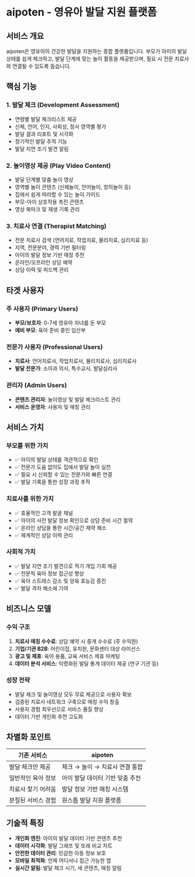 # aipoten - 영유아 발달 지원 플랫폼

## 서비스 개요

aipoten은 영유아의 건강한 발달을 지원하는 종합 플랫폼입니다. 부모가 아이의 발달 상태를 쉽게 체크하고, 발달 단계에 맞는 놀이 활동을 제공받으며, 필요 시 전문 치료사와 연결될 수 있도록 돕습니다.

## 핵심 기능

### 1. 발달 체크 (Development Assessment)
- 연령별 발달 체크리스트 제공
- 신체, 언어, 인지, 사회성, 정서 영역별 평가
- 발달 결과 리포트 및 시각화
- 정기적인 발달 추적 기능
- 발달 지연 조기 발견 알림

### 2. 놀이영상 제공 (Play Video Content)
- 발달 단계별 맞춤 놀이 영상
- 영역별 놀이 콘텐츠 (신체놀이, 언어놀이, 창의놀이 등)
- 집에서 쉽게 따라할 수 있는 놀이 가이드
- 부모-아이 상호작용 촉진 콘텐츠
- 영상 북마크 및 재생 기록 관리

### 3. 치료사 연결 (Therapist Matching)
- 전문 치료사 검색 (언어치료, 작업치료, 물리치료, 심리치료 등)
- 지역, 전문분야, 경력 기반 필터링
- 아이의 발달 정보 기반 매칭 추천
- 온라인/오프라인 상담 예약
- 상담 이력 및 피드백 관리

## 타겟 사용자

### 주 사용자 (Primary Users)
- **부모/보호자**: 0-7세 영유아 자녀를 둔 부모
- **예비 부모**: 육아 준비 중인 임산부

### 전문가 사용자 (Professional Users)
- **치료사**: 언어치료사, 작업치료사, 물리치료사, 심리치료사
- **발달 전문가**: 소아과 의사, 특수교사, 발달심리사

### 관리자 (Admin Users)
- **콘텐츠 관리자**: 놀이영상 및 발달 체크리스트 관리
- **서비스 운영자**: 사용자 및 매칭 관리

## 서비스 가치

### 부모를 위한 가치
- ✅ 아이의 발달 상태를 객관적으로 확인
- ✅ 전문가 도움 없이도 집에서 발달 놀이 실천
- ✅ 필요 시 신뢰할 수 있는 전문가와 빠른 연결
- ✅ 발달 기록을 통한 성장 과정 추적

### 치료사를 위한 가치
- ✅ 효율적인 고객 발굴 채널
- ✅ 아이의 사전 발달 정보 확인으로 상담 준비 시간 절약
- ✅ 온라인 상담을 통한 시간/공간 제약 해소
- ✅ 체계적인 상담 이력 관리

### 사회적 가치
- ✅ 발달 지연 조기 발견으로 적기 개입 기회 제공
- ✅ 전문적 육아 정보 접근성 향상
- ✅ 육아 스트레스 감소 및 양육 효능감 증진
- ✅ 발달 격차 해소에 기여

## 비즈니스 모델

### 수익 구조
1. **치료사 매칭 수수료**: 상담 예약 시 중개 수수료 (주 수익원)
2. **기업/기관 B2B**: 어린이집, 유치원, 문화센터 대상 라이선스
3. **광고 및 제휴**: 육아 용품, 교육 서비스 제휴 마케팅
4. **데이터 분석 서비스**: 익명화된 발달 통계 데이터 제공 (연구 기관 등)

### 성장 전략
- 발달 체크 및 놀이영상 모두 무료 제공으로 사용자 확보
- 검증된 치료사 네트워크 구축으로 매칭 수익 창출
- 사용자 경험 최우선으로 서비스 품질 향상
- 데이터 기반 개인화 추천 고도화

## 차별화 포인트

| 기존 서비스 | aipoten |
|------------|---------|
| 발달 체크만 제공 | 체크 → 놀이 → 치료사 연결 통합 |
| 일반적인 육아 정보 | 아이 발달 데이터 기반 맞춤 추천 |
| 치료사 찾기 어려움 | 발달 정보 기반 매칭 시스템 |
| 분절된 서비스 경험 | 원스톱 발달 지원 플랫폼 |

## 기술적 특징

- **개인화 엔진**: 아이의 발달 데이터 기반 콘텐츠 추천
- **데이터 시각화**: 발달 그래프 및 또래 비교 차트
- **안전한 데이터 관리**: 민감한 아동 정보 보호
- **모바일 최적화**: 언제 어디서나 접근 가능한 앱
- **실시간 알림**: 발달 체크 시기, 새 콘텐츠, 매칭 알림